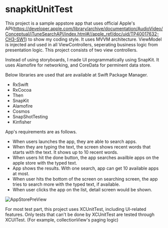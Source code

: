 # snapkitUnitTest

This project is a sample appstore app that uses official Apple's API(https://developer.apple.com/library/archive/documentation/AudioVideo/Conceptual/iTuneSearchAPI/index.html#//apple_ref/doc/uid/TP40017632-CH3-SW1) to show my coding style.
It uses MVVM architecture. ViewModel is injected and used in all ViewControllers, seperating business logic from presentation logic. This project consists of two view controllers.

Instead of using storyboards, I made UI programmatically using SnapKit.
It uses Alamofire for networking, and CoreData for perminent data store.

Below libraries are used that are available at Swift Package Manager.
- RxSwift
- RxCocoa
- Then
- SnapKit
- Alamofire
- Cosmos
- SnapShotTesting
- Kinfisher

App's requirements are as follows.
- When users launches the app, they are able to search apps.
- When they are typing the text, the screen shows recent words that starts with the text. It shows up to 10 recent words.
- When users hit the done button, the app searches availble apps on the apple store with the typed text.
- App shows the results. With one search, app can get 10 available apps at most.
- When user hits the bottom of the screen on searching screen, the app tries to search more with the typed text, if available.
- When user clicks the app on the list, detail screen would be shown.


![AppStorePreView](https://github.com/arrrpark/snapkitUnitTest/assets/69378425/1afc527a-5780-4998-9321-e2d33e0e4c49)

For most test part, this project uses XCUnitTest, including UI-related features.
Only tests that can't be done by XCUnitTest are tested through XCUITest. (For example, collectionView's paging logic)
